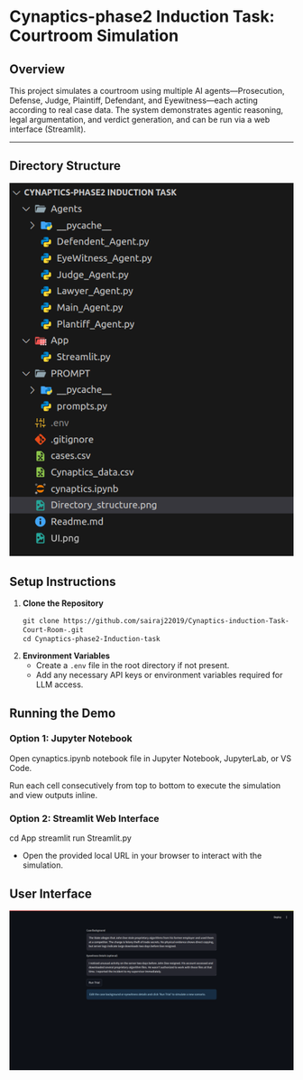 # Cynaptics-phase2 Induction Task: Courtroom Simulation

## Overview

This project simulates a courtroom using multiple AI agents—Prosecution, Defense, Judge, Plaintiff, Defendant, and Eyewitness—each acting according to real case data. The system demonstrates agentic reasoning, legal argumentation, and verdict generation, and can be run via a web interface (Streamlit).

---

## Directory Structure
![Directory Structure](Directory_structure.png)





## Setup Instructions

1. **Clone the Repository**
    ```
    git clone https://github.com/sairaj22019/Cynaptics-induction-Task-Court-Room-.git
    cd Cynaptics-phase2-Induction-task
    ```
2. **Environment Variables**
    - Create a `.env` file in the root directory if not present.
    - Add any necessary API keys or environment variables required for LLM access.
  


## Running the Demo

### Option 1: Jupyter Notebook
Open cynaptics.ipynb notebook file in Jupyter Notebook, JupyterLab, or VS Code.

Run each cell consecutively from top to bottom to execute the simulation and view outputs inline.

### Option 2: Streamlit Web Interface

cd App
streamlit run Streamlit.py

- Open the provided local URL in your browser to interact with the simulation.

## User Interface
![UI](UI.png)
